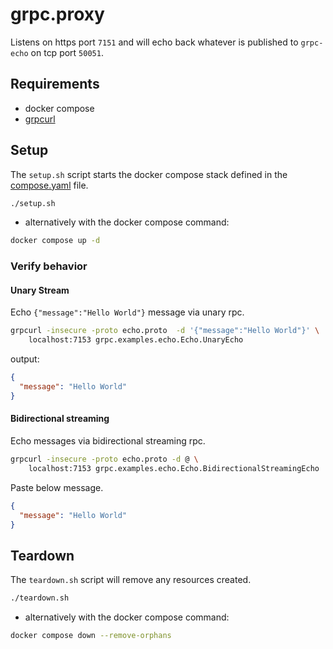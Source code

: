 # grpc.proxy

Listens on https port `7151` and will echo back whatever is published to `grpc-echo` on tcp port `50051`.

## Requirements

- docker compose
- [grpcurl](https://github.com/fullstorydev/grpcurl)

## Setup

The `setup.sh` script starts the docker compose stack defined in the [compose.yaml](compose.yaml) file.

```bash
./setup.sh
```

- alternatively with the docker compose command:

```bash
docker compose up -d
```

### Verify behavior

#### Unary Stream

Echo `{"message":"Hello World"}` message via unary rpc.

```bash
grpcurl -insecure -proto echo.proto  -d '{"message":"Hello World"}' \
    localhost:7153 grpc.examples.echo.Echo.UnaryEcho
```

output:

```json
{
  "message": "Hello World"
}
```

#### Bidirectional streaming

Echo messages via bidirectional streaming rpc.

```bash
grpcurl -insecure -proto echo.proto -d @ \
    localhost:7153 grpc.examples.echo.Echo.BidirectionalStreamingEcho
```

Paste below message.

```json
{
  "message": "Hello World"
}
```

## Teardown

The `teardown.sh` script will remove any resources created.

```bash
./teardown.sh
```

- alternatively with the docker compose command:

```bash
docker compose down --remove-orphans
```
